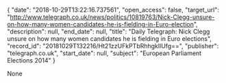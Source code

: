 {
  "date": "2018-10-29T13:22:16.737561", 
  "open_access": false, 
  "target_url": "http://www.telegraph.co.uk/news/politics/10819763/Nick-Clegg-unsure-on-how-many-women-candidates-he-is-fielding-in-Euro-election", 
  "description": null, 
  "end_date": null, 
  "title": "Daily Telegraph: Nick Clegg unsure on how many women candidates he is fielding in Euro elections", 
  "record_id": "20181029T132216/Ht21zzUFkPTbRhhgkIlUfg==", 
  "publisher": "telegraph.co.uk", 
  "start_date": null, 
  "subject": "European Parliament Elections 2014"
}

None